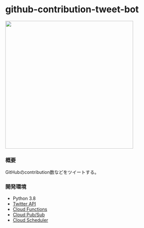 # github-contribution-tweet-bot

<img width="400" src="https://user-images.githubusercontent.com/46714670/106427192-4896ea80-64aa-11eb-96d2-ef155d9df2db.png">

### 概要

GitHubのcontribution数などをツイートする。

### 開発環境

* Python 3.8
* [Twitter API](https://developer.twitter.com/en)
* [Cloud Functions](https://cloud.google.com/functions?hl=ja)
* [Cloud Pub/Sub](https://cloud.google.com/pubsub?hl=ja)
* [Cloud Scheduler](https://cloud.google.com/scheduler?hl=ja)
